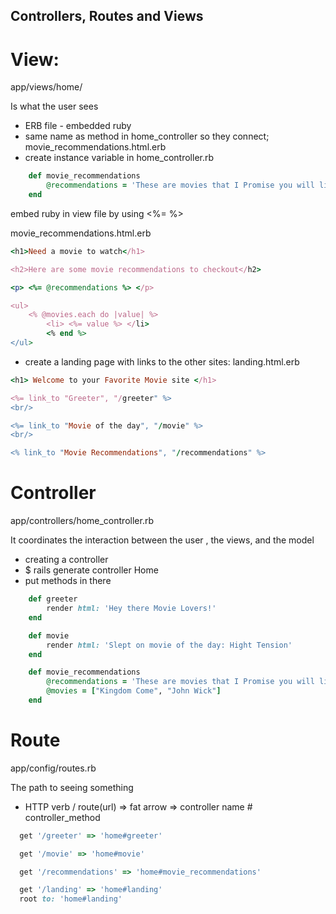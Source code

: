 ## Controllers, Routes and Views

# View: 
app/views/home/

Is what the user sees
- ERB file - embedded ruby
- same name as method in home_controller so they connect; movie_recommendations.html.erb
- create instance variable in home_controller.rb 
```ruby
    def movie_recommendations
        @recommendations = 'These are movies that I Promise you will like'
    end
```
embed ruby in view file by using <%=  %>

movie_recommendations.html.erb
```ruby
<h1>Need a movie to watch</h1>

<h2>Here are some movie recommendations to checkout</h2>

<p> <%= @recommendations %> </p>

<ul>
    <% @movies.each do |value| %>
        <li> <%= value %> </li>
        <% end %>
</ul>

```

- create a landing page with links to the other sites:
landing.html.erb

```ruby
<h1> Welcome to your Favorite Movie site </h1>

<%= link_to "Greeter", "/greeter" %>
<br/>

<%= link_to "Movie of the day", "/movie" %>
<br/>

<% link_to "Movie Recommendations", "/recommendations" %>
```


# Controller
app/controllers/home_controller.rb

It coordinates the interaction between the user , the views, and the model
- creating a controller
- $ rails generate controller Home
- put methods in there
```ruby
    def greeter 
        render html: 'Hey there Movie Lovers!'
    end

    def movie 
        render html: 'Slept on movie of the day: Hight Tension'
    end

    def movie_recommendations
        @recommendations = 'These are movies that I Promise you will like'
        @movies = ["Kingdom Come", "John Wick"]
    end
```

# Route
app/config/routes.rb

The path to seeing something
- HTTP verb / route(url) => fat arrow => controller name # controller_method
```ruby
  get '/greeter' => 'home#greeter'

  get '/movie' => 'home#movie'

  get '/recommendations' => 'home#movie_recommendations'

  get '/landing' => 'home#landing'
  root to: 'home#landing'
```